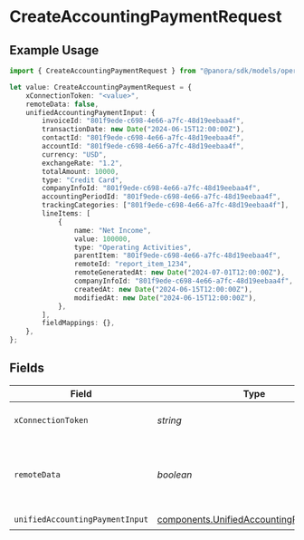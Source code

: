 # CreateAccountingPaymentRequest

## Example Usage

```typescript
import { CreateAccountingPaymentRequest } from "@panora/sdk/models/operations";

let value: CreateAccountingPaymentRequest = {
    xConnectionToken: "<value>",
    remoteData: false,
    unifiedAccountingPaymentInput: {
        invoiceId: "801f9ede-c698-4e66-a7fc-48d19eebaa4f",
        transactionDate: new Date("2024-06-15T12:00:00Z"),
        contactId: "801f9ede-c698-4e66-a7fc-48d19eebaa4f",
        accountId: "801f9ede-c698-4e66-a7fc-48d19eebaa4f",
        currency: "USD",
        exchangeRate: "1.2",
        totalAmount: 10000,
        type: "Credit Card",
        companyInfoId: "801f9ede-c698-4e66-a7fc-48d19eebaa4f",
        accountingPeriodId: "801f9ede-c698-4e66-a7fc-48d19eebaa4f",
        trackingCategories: ["801f9ede-c698-4e66-a7fc-48d19eebaa4f"],
        lineItems: [
            {
                name: "Net Income",
                value: 100000,
                type: "Operating Activities",
                parentItem: "801f9ede-c698-4e66-a7fc-48d19eebaa4f",
                remoteId: "report_item_1234",
                remoteGeneratedAt: new Date("2024-07-01T12:00:00Z"),
                companyInfoId: "801f9ede-c698-4e66-a7fc-48d19eebaa4f",
                createdAt: new Date("2024-06-15T12:00:00Z"),
                modifiedAt: new Date("2024-06-15T12:00:00Z"),
            },
        ],
        fieldMappings: {},
    },
};
```

## Fields

| Field                                                                                                | Type                                                                                                 | Required                                                                                             | Description                                                                                          | Example                                                                                              |
| ---------------------------------------------------------------------------------------------------- | ---------------------------------------------------------------------------------------------------- | ---------------------------------------------------------------------------------------------------- | ---------------------------------------------------------------------------------------------------- | ---------------------------------------------------------------------------------------------------- |
| `xConnectionToken`                                                                                   | *string*                                                                                             | :heavy_check_mark:                                                                                   | The connection token                                                                                 |                                                                                                      |
| `remoteData`                                                                                         | *boolean*                                                                                            | :heavy_minus_sign:                                                                                   | Set to true to include data from the original Accounting software.                                   | false                                                                                                |
| `unifiedAccountingPaymentInput`                                                                      | [components.UnifiedAccountingPaymentInput](../../models/components/unifiedaccountingpaymentinput.md) | :heavy_check_mark:                                                                                   | N/A                                                                                                  |                                                                                                      |